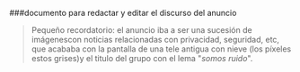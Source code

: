 ###documento para redactar y editar el discurso del anuncio
> Pequeño recordatorio: el anuncio iba a ser una sucesión de imágenescon noticias relacionadas con privacidad, seguridad, etc, que acababa con la pantalla de una tele antigua con nieve (los píxeles estos grises)y el titulo del grupo con el lema "_somos ruido_".
